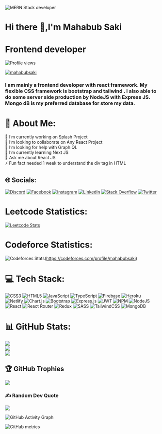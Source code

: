 ![MERN Stack developer](https://i.ibb.co/9nbhzyW/New-Project.jpg)
# Hi there 👋,I'm Mahabub Saki
# Frontend developer
![Profile views](https://gpvc.arturio.dev/mahabubsaki)
<p align="left"> <a href="https://twitter.com/mahabubsaki" target="blank"><img src="https://img.shields.io/twitter/follow/mahabubsaki?logo=twitter&style=for-the-badge" alt="mahabubsaki" /></a> </p>


### I am mainly a frontend developer with react framework. My flexible CSS framework is bootstrap and tailwind .  I also able to do some server side production by NodeJS with Express JS. Mongo dB is my preferred database for store my data.

# 💫 About Me:
🔭 I’m currently working on Splash Project<br>👯 I’m looking to collaborate on Any React Project<br>🤝 I’m looking for help with Graph QL<br>🌱 I’m currently learning Next JS<br>💬 Ask me about React JS<br>⚡ Fun fact needed 1 week to understand the div tag in HTML

## 🌐 Socials:
[![Discord](https://img.shields.io/badge/Discord-%237289DA.svg?logo=discord&logoColor=white)](htttps://discord.gg/https://discord.gg/smyZtNr5) [![Facebook](https://img.shields.io/badge/Facebook-%231877F2.svg?logo=Facebook&logoColor=white)](https://facebook.com/mahabubsaki) [![Instagram](https://img.shields.io/badge/Instagram-%23E4405F.svg?logo=Instagram&logoColor=white)](https://instagram.com/mahabubsaki) [![LinkedIn](https://img.shields.io/badge/LinkedIn-%230077B5.svg?logo=linkedin&logoColor=white)](https://linkedin.com/in/mahabubsaki) [![Stack Overflow](https://img.shields.io/badge/-Stackoverflow-FE7A16?logo=stack-overflow&logoColor=white)](https://stackoverflow.com/users/18127142) [![Twitter](https://img.shields.io/badge/Twitter-%231DA1F2.svg?logo=Twitter&logoColor=white)](https://twitter.com/MahabubSaki) 
# Leetcode Statistics:

[![Leetcode Stats](https://leetcard.jacoblin.cool/mahabubsaki?theme=forest,unicorn)](https://leetcode.com/mahabubsaki)

# Codeforce Statistics:

![Codeforces Stats](https://codeforces-readme-stats.vercel.app/api/card?username=mahabubsaki)(https://codeforces.com/profile/mahabubsaki)

# 💻 Tech Stack:
![CSS3](https://img.shields.io/badge/css3-%231572B6.svg?style=for-the-badge&logo=css3&logoColor=white) ![HTML5](https://img.shields.io/badge/html5-%23E34F26.svg?style=for-the-badge&logo=html5&logoColor=white) ![JavaScript](https://img.shields.io/badge/javascript-%23323330.svg?style=for-the-badge&logo=javascript&logoColor=%23F7DF1E) ![TypeScript](https://img.shields.io/badge/typescript-%23007ACC.svg?style=for-the-badge&logo=typescript&logoColor=white) ![Firebase](https://img.shields.io/badge/firebase-%23039BE5.svg?style=for-the-badge&logo=firebase) ![Heroku](https://img.shields.io/badge/heroku-%23430098.svg?style=for-the-badge&logo=heroku&logoColor=white) ![Netlify](https://img.shields.io/badge/netlify-%23000000.svg?style=for-the-badge&logo=netlify&logoColor=#00C7B7) ![Chart.js](https://img.shields.io/badge/chart.js-F5788D.svg?style=for-the-badge&logo=chart.js&logoColor=white) ![Bootstrap](https://img.shields.io/badge/bootstrap-%23563D7C.svg?style=for-the-badge&logo=bootstrap&logoColor=white) ![Express.js](https://img.shields.io/badge/express.js-%23404d59.svg?style=for-the-badge&logo=express&logoColor=%2361DAFB) ![JWT](https://img.shields.io/badge/nestjs-%23E0234E.svg?style=for-the-badge&logo=nestjs&logoColor=white) ![NPM](https://img.shields.io/badge/NPM-%23000000.svg?style=for-the-badge&logo=npm&logoColor=white) ![NodeJS](https://img.shields.io/badge/node.js-6DA55F?style=for-the-badge&logo=node.js&logoColor=white) ![React](https://img.shields.io/badge/react-%2320232a.svg?style=for-the-badge&logo=react&logoColor=%2361DAFB) ![React Router](https://img.shields.io/badge/React_Router-CA4245?style=for-the-badge&logo=react-router&logoColor=white) ![Redux](https://img.shields.io/badge/redux-%23593d88.svg?style=for-the-badge&logo=redux&logoColor=white) ![SASS](https://img.shields.io/badge/SASS-hotpink.svg?style=for-the-badge&logo=SASS&logoColor=white) ![TailwindCSS](https://img.shields.io/badge/tailwindcss-%2338B2AC.svg?style=for-the-badge&logo=tailwind-css&logoColor=white) ![MongoDB](https://img.shields.io/badge/MongoDB-%234ea94b.svg?style=for-the-badge&logo=mongodb&logoColor=white)

# 📊 GitHub Stats:
![](https://github-readme-stats.vercel.app/api?username=mahabubsaki&theme=react&hide_border=false&include_all_commits=true&count_private=true)<br/>
![](https://github-readme-streak-stats.herokuapp.com/?user=mahabubsaki&theme=react&hide_border=false)<br/>
![](https://github-readme-stats.vercel.app/api/top-langs/?username=mahabubsaki&theme=react&hide_border=false&include_all_commits=true&count_private=true&layout=compact)

## 🏆 GitHub Trophies
![](https://github-profile-trophy.vercel.app/?username=mahabubsaki&theme=discord&no-frame=false&no-bg=false&margin-w=4)

### ✍️ Random Dev Quote
![](https://quotes-github-readme.vercel.app/api?type=horizontal&theme=gruvbox)

![GitHub Activity Graph](https://activity-graph.herokuapp.com/graph?username=mahabubsaki)  

![GitHub metrics](https://metrics.lecoq.io/mahabubsaki)  


